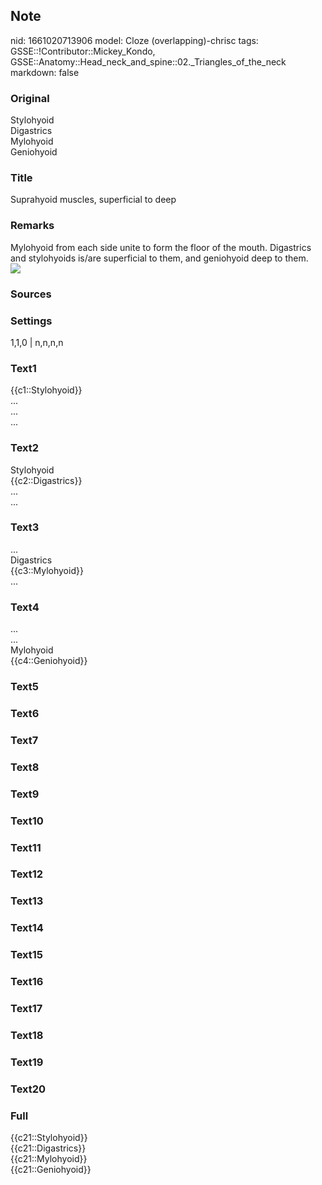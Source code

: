 ## Note
nid: 1661020713906
model: Cloze (overlapping)-chrisc
tags: GSSE::!Contributor::Mickey_Kondo, GSSE::Anatomy::Head_neck_and_spine::02._Triangles_of_the_neck
markdown: false

### Original
<div>
  Stylohyoid
</div>
<div>
  Digastrics
</div>
<div>
  Mylohyoid
</div>
<div>
  Geniohyoid
</div>

### Title
<div>
  Suprahyoid muscles, superficial to deep
</div>

### Remarks
<div>
  Mylohyoid from each side unite to form the floor of the mouth.
  Digastrics and stylohyoids is/are superficial to them, and
  geniohyoid deep to them.
</div>
<div><img src= 
"Anterior-View-of-the-Suprahyoid-Muscles-of-the-Neck.jpg"></div>

### Sources


### Settings
1,1,0 | n,n,n,n

### Text1
<div>
  {{c1::Stylohyoid}}
</div>
<div>
  ...
</div>
<div>
  ...
</div>
<div>
  ...
</div>

### Text2
<div>
  Stylohyoid
</div>
<div>
  {{c2::Digastrics}}
</div>
<div>
  ...
</div>
<div>
  ...
</div>

### Text3
<div>
  ...
</div>
<div>
  Digastrics
</div>
<div>
  {{c3::Mylohyoid}}
</div>
<div>
  ...
</div>

### Text4
<div>
  ...
</div>
<div>
  ...
</div>
<div>
  Mylohyoid
</div>
<div>
  {{c4::Geniohyoid}}
</div>

### Text5


### Text6


### Text7


### Text8


### Text9


### Text10


### Text11


### Text12


### Text13


### Text14


### Text15


### Text16


### Text17


### Text18


### Text19


### Text20


### Full
<div>
  {{c21::Stylohyoid}}
</div>
<div>
  {{c21::Digastrics}}
</div>
<div>
  {{c21::Mylohyoid}}
</div>
<div>
  {{c21::Geniohyoid}}
</div>
